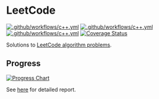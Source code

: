 # LeetCode

[![.github/workflows/c++.yml](https://github.com/EFanZh/LeetCode/workflows/.github/workflows/c++.yml/badge.svg?branch=master)](https://github.com/EFanZh/LeetCode/actions?query=workflow%3A.github%2Fworkflows%2Fc%2B%2B.yml)
[![.github/workflows/c++.yml](https://github.com/EFanZh/LeetCode/workflows/.github/workflows/rust.yml/badge.svg?branch=master)](https://github.com/EFanZh/LeetCode/actions?query=workflow%3A.github%2Fworkflows%2Frust.yml)
[![.github/workflows/c++.yml](https://github.com/EFanZh/LeetCode/workflows/.github/workflows/coverage.yml/badge.svg?branch=master)](https://github.com/EFanZh/LeetCode/actions?query=workflow%3A.github%2Fworkflows%2Fcoverage.yml)
[![Coverage Status](https://coveralls.io/repos/github/EFanZh/LeetCode/badge.svg?branch=master)](https://coveralls.io/github/EFanZh/LeetCode?branch=master)

Solutions to [LeetCode algorithm problems](https://leetcode.com/problemset/algorithms/).

## Progress

[![Progress Chart](https://efanzh.org/LeetCode/progress.svg)](https://efanzh.org/LeetCode/)

See [here](https://efanzh.org/LeetCode/) for detailed report.
